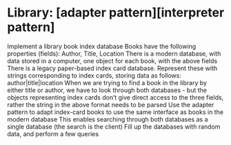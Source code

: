 # Library: [adapter pattern][interpreter pattern]
Implement a library book index database
Books have the following properties (fields): Author, Title, Location
There is a modern database, with data stored in a computer, one object for each book, with the above fields
There is a legacy paper-based index card database. Represent these with strings corresponding to index cards, storing data as follows: author|title|location
When we are trying to find a book in the library by either title or author, we have to look through both databases - but the objects representing index cards don’t give direct access to the three fields, rather the string in the above format needs to be parsed
Use the adapter pattern to adapt index-card books to use the same interface as books in the modern database
This enables searching through both databases as a single database (the search is the client)
Fill up the databases with random data, and perform a few queries
